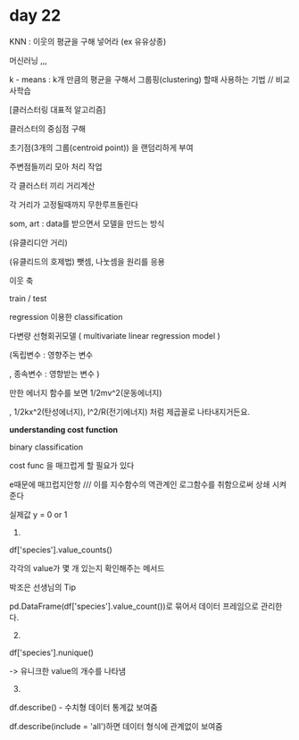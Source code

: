 # day 22

KNN : 이웃의 평균을 구해 넣어라 (ex 유유상종) 

머신러닝 ,,, 

k - means : k개 만큼의 평균을 구해서 그룹핑(clustering) 할때 사용하는 기법 // 비교사학습

[클러스터링 대표적 알고리즘]

클러스터의 중심점 구해 

초기점(3개의 그룹(centroid point)) 을 랜덤리하게 부여 

주변점들끼리 모아 처리 작업

각 클러스터 끼리 거리계산 

각 거리가 고정될때까지 무한루프돌린다

som, art : data를 받으면서 모델을 만드는 방식 

(유클리디안 거리) 

(유클리드의 호제법) 뺏셈, 나눗셈을 원리를 응용





이웃 축

train / test



regression 이용한 classification

다변량 선형회귀모델 ( multivariate linear regression model )

(독립변수 : 영향주는 변수

, 종속변수 : 영향받는 변수 )



만한 에너지 함수를 보면 1/2mv^2(운동에너지)

, 1/2kx^2(탄성에너지), I^2/R(전기에너지) 처럼 제곱꼴로 나타내지거든요.



**understanding cost function**

binary classification

cost func 을 매끄럽게 할 필요가 있다 

e때문에 매끄럽지안항 /// 이를 지수함수의 역관계인 로그함수를 취함으로써 상쇄 시켜준다 

실제값 y = 0 or 1 



1.

df['species'].value_counts()

각각의 value가 몇 개 있는지 확인해주는 메서드

 

박조은 선생님의 Tip

pd.DataFrame(df['species'].value_count())로 묶어서 데이터 프레임으로 관리한다.

 

2.

df['species'].nunique()

-> 유니크한 value의 개수를 나타냄

 

3.

df.describe() - 수치형 데이터 통계값 보여줌

df.describe(include = 'all')하면 데이터 형식에 관계없이 보여줌



